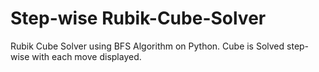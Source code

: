 # Step-wise Rubik-Cube-Solver
Rubik Cube Solver using BFS Algorithm on Python.
Cube is Solved step-wise with each move displayed.
